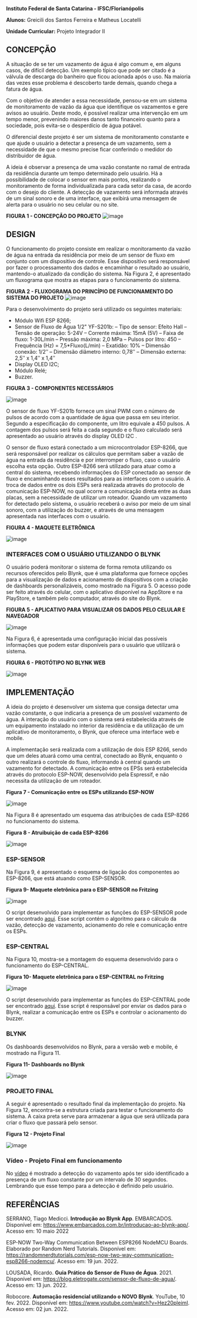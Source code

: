 **Instituto Federal de Santa Catarina - IFSC/Florianópolis**

**Alunos:** Greicili dos Santos Ferreira e Matheus Locatelli

**Unidade Curricular:** Projeto Integrador II

## **CONCEPÇÃO**
A situação de se ter um vazamento de água é algo comum e, em alguns casos, de difícil
detecção. Um exemplo típico que pode ser citado é a válvula de descarga do banheiro que
ficou acionada após o uso. Na maioria das vezes esse problema é descoberto tarde demais,
quando chega a fatura de água.

Com o objetivo de atender a essa necessidade, pensou-se em um sistema de monitoramento
de vazão da água que identifique os vazamentos e gere avisos ao usuário. Deste modo, é
possível realizar uma intervenção em um tempo menor, prevenindo maiores danos tanto
financeiro quanto para a sociedade, pois evita-se o desperdício de água potável.

O diferencial deste projeto é ser um sistema de monitoramento constante e que ajude o
usuário a detectar a presença de um vazamento, sem a necessidade de que o mesmo precise
ficar conferindo o medidor do distribuidor de água.

A ideia é observar a presença de uma vazão constante no ramal de entrada da residência
durante um tempo determinado pelo usuário. Há a possibilidade de colocar o sensor em mais
pontos, realizando o monitoramento de forma individualizada para cada setor da casa, de
acordo com o desejo do cliente. A detecção de vazamento será informada através de um sinal
sonoro e de uma interface, que exibirá uma mensagem de alerta para o usuário no seu celular ou no site.


**FIGURA 1 - CONCEPÇÃO DO PROJETO**
![image](https://github.com/Greicili/PI2-Deteccao_vazamento/assets/81031562/b624517c-89d1-40b9-bcfe-cd24b6570c51)


## **DESIGN**
O funcionamento do projeto consiste em realizar o monitoramento da vazão de água na
entrada da residência por meio de um sensor de fluxo em conjunto com um dispositivo de
controle. Esse dispositivo será responsável por fazer o processamento dos dados e
encaminhar o resultado ao usuário, mantendo-o atualizado da condição do sistema. Na Figura
2, é apresentado um fluxograma que mostra as etapas para o funcionamento do sistema.

**FIGURA 2 - FLUXOGRAMA DO PRINCÍPIO DE FUNCIONAMENTO DO SISTEMA DO PROJETO**
![image](https://github.com/Greicili/PI2-Deteccao_vazamento/assets/81031562/3335e96e-5513-4ed9-986f-73d3f027b40e)

Para o desenvolvimento do projeto será utilizado os seguintes materiais:
* Módulo Wifi ESP 8266;
* Sensor de Fluxo de Água 1/2" YF-S201b:
 – Tipo de sensor: Efeito Hall
 – Tensão de operação: 5-24V
 – Corrente máxima: 15mA (5V)
 – Faixa de fluxo: 1-30L/min
 – Pressão máxima: 2,0 MPa
 – Pulsos por litro: 450
 – Frequência (Hz) = 7,5*Fluxo(L/min)
 – Exatidão: 10%
 – Dimensão conexão: 1/2ʺ
 – Dimensão diâmetro interno: 0,78ʺ
 – Dimensão externa: 2,5ʺ x 1,4ʺ x 1,4ʺ
* Display OLED I2C;
* Módulo Relé;
* Buzzer.

 
**FIGURA 3 - COMPONENTES NECESSÁRIOS**

![image](https://github.com/Greicili/PI2-Deteccao_vazamento/assets/81031562/d0d556ce-439e-4c2e-9e86-01b5f263512e)

O sensor de fluxo YF-S201b fornece um sinal PWM com o número de pulsos de acordo com a
quantidade de água que passa em seu interior. Segundo a especificação do componente, um
litro equivale a 450 pulsos. A contagem dos pulsos será feita a cada segundo e o fluxo
calculado será apresentado ao usuário através do display OLED I2C .

O sensor de fluxo estará conectado a um microcontrolador ESP-8266, que será responsável
por realizar os cálculos que permitam saber a vazão de água na entrada da residência e por
interromper o fluxo, caso o usuário escolha esta opção. Outro ESP-8266 será utilizado para
atuar como a central do sistema, recebendo informações do ESP conectado ao sensor de fluxo
e encaminhando esses resultados para as interfaces com o usuário. A troca de dados entre os
dois ESPs será realizada através do protocolo de comunicação ESP-NOW, no qual ocorre a
comunicação direta entre as duas placas, sem a necessidade de utilizar um roteador. 
Quando um vazamento for detectado pelo sistema, o usuário receberá o aviso por meio de um
sinal sonoro, com a utilização do buzzer, e através de uma mensagem apresentada nas
interfaces com o usuário.

**FIGURA 4 - MAQUETE ELETRÔNICA**

![image](https://github.com/Greicili/PI2-Deteccao_vazamento/assets/81031562/62f21d8c-9526-4456-84ae-2e5e1fdd573d)


### **INTERFACES COM O USUÁRIO UTILIZANDO O BLYNK**
O usuário poderá monitorar o sistema de forma remota utilizando os recursos oferecidos pelo
Blynk, que é uma plataforma que fornece opções para a visualização de dados e acionamento
de dispositivos com a criação de dashboards personalizáveis, como mostrado na Figura 5. O
acesso pode ser feito através do celular, com o aplicativo disponível na AppStore e na PlayStore,
e também pelo computador, através do site do Blynk.

**FIGURA 5 - APLICATIVO PARA VISUALIZAR OS DADOS PELO CELULAR E NAVEGADOR**

![image](https://github.com/Greicili/PI2-Deteccao_vazamento/assets/81031562/4b0fcc6f-e0c1-449b-94f2-09c1b4ac5ccf)

Na Figura 6, é apresentada uma configuração inicial das possíveis informações que podem
estar disponíveis para o usuário que utilizará o sistema.

**FIGURA 6 - PROTÓTIPO NO BLYNK WEB**

![image](https://github.com/Greicili/PI2-Deteccao_vazamento/assets/81031562/63a77dfe-dd00-4186-a4d4-b1c456d9df18)


## **IMPLEMENTAÇÃO**
A ideia do projeto é desenvolver um sistema que consiga detectar uma vazão constante, o que
indicaria a presença de um possível vazamento de água. A interação do usuário com o sistema
será estabelecida através de um equipamento instalado no interior da residência e da
utilização de um aplicativo de monitoramento, o Blynk, que oferece uma interface web e
mobile.

A implementação será realizada com a utilização de dois ESP 8266, sendo que um deles
atuará como uma central, conectado ao Blynk, enquanto o outro realizará o controle do fluxo,
informando à central quando um vazamento for detectado. A comunicação entre os EPSs será
estabelecida através do protocolo ESP-NOW, desenvolvido pela Espressif, e não necessita da
utilização de um roteador.

**Figura 7 - Comunicação entre os ESPs utilizando ESP-NOW**

![image](https://github.com/Greicili/PI2-Deteccao_vazamento/assets/81031562/7fc59aa0-b9fb-498f-a95f-3c0007b9a11c)

Na Figura 8 é apresentado um esquema das atribuições de cada ESP-8266 no
funcionamento do sistema.

**Figura 8 - Atruibuição de cada ESP-8266**

![image](https://github.com/Greicili/PI2-Deteccao_vazamento/assets/81031562/1c007764-f877-49b2-881f-17bbec6d1fe2)


### **ESP-SENSOR**
Na Figura 9, é apresentado o esquema de ligação dos componentes ao ESP-8266, que está
atuando como ESP-SENSOR.

**Figura 9- Maquete eletrônica para o ESP-SENSOR no Fritzing**

![image](https://github.com/Greicili/PI2-Deteccao_vazamento/assets/81031562/6dd95f9f-1756-4782-848d-df7ee7915e2d)

O script desenvolvido para implementar as funções do ESP-SENSOR pode ser encontrado
[aqui](https://github.com/Greicili/PI2-Deteccao_vazamento/blob/main/ESP-SENSOR). Esse script contém o algoritmo para o cálculo da vazão, detecção de vazamento,
acionamento do rele e comunicação entre os ESPs.

### **ESP-CENTRAL**
Na Figura 10, mostra-se a montagem do esquema desenvolvido para o funcionamento do ESP-CENTRAL.

**Figura 10- Maquete eletrônica para o ESP-CENTRAL no Fritzing**

![image](https://github.com/Greicili/PI2-Deteccao_vazamento/assets/81031562/ad308250-5c05-4244-acea-ad1cce406983)

O script desenvolvido para implementar as funções do ESP-CENTRAL pode ser encontrado
[aqui](https://github.com/Greicili/PI2-Deteccao_vazamento/blob/main/ESP-Central). Esse script é responsável por enviar os dados para o Blynk, realizar a comunicação entre
os ESPs e controlar o acionamento do buzzer.


### **BLYNK**
Os dashboards desenvolvidos no Blynk, para a versão web e mobile, é mostrado na Figura 11.

**Figura 11- Dashboards no Blynk**

![image](https://github.com/Greicili/PI2-Deteccao_vazamento/assets/81031562/f0c30ddc-ec04-4ab8-9ac9-9ed52db3a5b4)

### **PROJETO FINAL**
A seguir é apresentado o resultado final da implementação do projeto. Na Figura 12,
encontra-se a estrutura criada para testar o funcionamento do sistema. A caixa preta serve
para armazenar a água que será utilizada para criar o fluxo que passará pelo sensor.

**Figura 12 - Projeto Final**

![image](https://github.com/Greicili/PI2-Deteccao_vazamento/assets/81031562/0dbf6f8f-31ca-4bee-8fbc-d5ef948176ca)

### **Vídeo - Projeto Final em funcionamento**
No [vídeo](https://github.com/Greicili/PI2-Deteccao_vazamento/blob/main/Video_Projeto_final_PI2.mp4) é mostrado a detecção do vazamento após ter sido identificado a presença de um
fluxo constante por um intervalo de 30 segundos. Lembrando que esse tempo para a detecção é definido pelo usuário.





## **REFERÊNCIAS**
SERRANO, Tiago Medicci. **Introdução ao Blynk App**. EMBARCADOS. Disponível em:
https://www.embarcados.com.br/introducao-ao-blynk-app/. Acesso em: 10 maio 2022

ESP-NOW Two-Way Communication Between ESP8266 NodeMCU Boards. Elaborado por
Random Nerd Tutorials. Disponível em: https://randomnerdtutorials.com/esp-now-two-way-communication-esp8266-nodemcu/. Acesso em: 19 jun. 2022.

LOUSADA, Ricardo. **Guia Prático do Sensor de Fluxo de Água**. 2021. Disponível em:
https://blog.eletrogate.com/sensor-de-fluxo-de-agua/. Acesso em: 13 jun. 2022.

Robocore. **Automação residencial utilizando o NOVO Blynk**. YouTube, 10 fev. 2022.
Disponível em: https://www.youtube.com/watch?v=Hez20pleimI. Acesso em: 02 jun. 2022.
